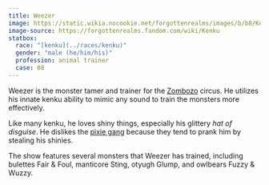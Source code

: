```yaml
---
title: Weezer
image: https://static.wikia.nocookie.net/forgottenrealms/images/b/b8/Kenku_5e.jpg
image-source: https://forgottenrealms.fandom.com/wiki/Kenku
statbox:
  race: "[kenku](../races/kenku)"
  gender: "male (he/him/his)"
  profession: animal trainer
  case: 08
---
```


Weezer is the monster tamer and trainer for the [Zombozo](zombozo) circus.
He utilizes his innate kenku ability to mimic any sound to train the monsters more effectively.

Like many kenku, he loves shiny things, especially his glittery *hat of disguise*.
He dislikes the [pixie gang](pixie-gang) because they tend to prank him by
stealing his shinies.

The show features several monsters that Weezer has trained, including bulettes
Fair & Foul, manticore Sting, otyugh Glump, and owlbears Fuzzy & Wuzzy.

